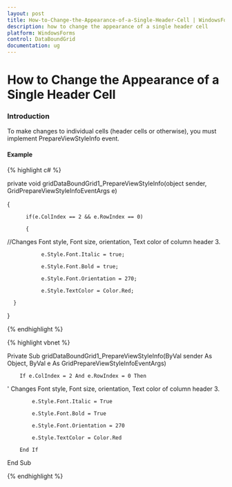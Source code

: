 ```yaml
---
layout: post
title: How-to-Change-the-Appearance-of-a-Single-Header-Cell | WindowsForms | Syncfusion
description: how to change the appearance of a single header cell
platform: WindowsForms
control: DataBoundGrid
documentation: ug
---
```


# How to Change the Appearance of a Single Header Cell

### Introduction

To make changes to individual cells (header cells or otherwise), you must implement PrepareViewStyleInfo event.

#### Example

{% highlight c# %}



private void gridDataBoundGrid1_PrepareViewStyleInfo(object sender, GridPrepareViewStyleInfoEventArgs e)

{ 

          if(e.ColIndex == 2 && e.RowIndex == 0)

          { 

//Changes Font style, Font size, orientation, Text color of column header 3.

               e.Style.Font.Italic = true; 

               e.Style.Font.Bold = true; 

               e.Style.Font.Orientation = 270; 

               e.Style.TextColor = Color.Red; 

      }

}

{% endhighlight %}

{% highlight vbnet %}



Private Sub gridDataBoundGrid1_PrepareViewStyleInfo(ByVal sender As Object, ByVal e As GridPrepareViewStyleInfoEventArgs)

        If e.ColIndex = 2 And e.RowIndex = 0 Then



' Changes Font style, Font size, orientation, Text color of column header 3.

            e.Style.Font.Italic = True

            e.Style.Font.Bold = True

            e.Style.Font.Orientation = 270

            e.Style.TextColor = Color.Red

        End If

End Sub

{% endhighlight %}


